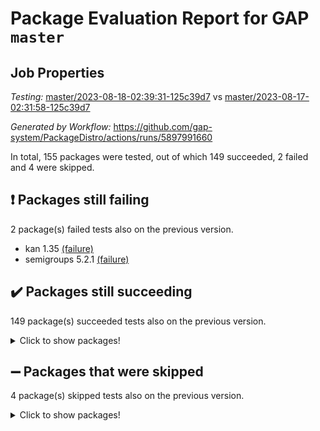 # Package Evaluation Report for GAP `master`

## Job Properties

*Testing:* [master/2023-08-18-02:39:31-125c39d7](https://github.com/gap-system/PackageDistro/blob/data/reports/master/2023-08-18-02:39:31-125c39d7) vs [master/2023-08-17-02:31:58-125c39d7](https://github.com/gap-system/PackageDistro/blob/data/reports/master/2023-08-17-02:31:58-125c39d7)

*Generated by Workflow:* https://github.com/gap-system/PackageDistro/actions/runs/5897991660

In total, 155 packages were tested, out of which 149 succeeded, 2 failed and 4 were skipped.

## :exclamation: Packages still failing

2 package(s) failed tests also on the previous version.
- kan 1.35 [(failure)](https://github.com/gap-system/PackageDistro/actions/runs/5897991660/job/15998657619)
- semigroups 5.2.1 [(failure)](https://github.com/gap-system/PackageDistro/actions/runs/5897991660/job/15998662739)

## :heavy_check_mark: Packages still succeeding

149 package(s) succeeded tests also on the previous version.
<details><summary>Click to show packages!</summary>

- 4ti2interface 2023.02-04 [(success)](https://github.com/gap-system/PackageDistro/actions/runs/5897991660/job/15998651962)
- ace 5.6.2 [(success)](https://github.com/gap-system/PackageDistro/actions/runs/5897991660/job/15998652037)
- aclib 1.3.2 [(success)](https://github.com/gap-system/PackageDistro/actions/runs/5897991660/job/15998652091)
- agt 0.3.1 [(success)](https://github.com/gap-system/PackageDistro/actions/runs/5897991660/job/15998652139)
- alnuth 3.2.1 [(success)](https://github.com/gap-system/PackageDistro/actions/runs/5897991660/job/15998652189)
- anupq 3.3.0 [(success)](https://github.com/gap-system/PackageDistro/actions/runs/5897991660/job/15998652251)
- atlasrep 2.1.6 [(success)](https://github.com/gap-system/PackageDistro/actions/runs/5897991660/job/15998652305)
- autodoc 2023.06.19 [(success)](https://github.com/gap-system/PackageDistro/actions/runs/5897991660/job/15998652362)
- automata 1.15 [(success)](https://github.com/gap-system/PackageDistro/actions/runs/5897991660/job/15998652424)
- automgrp 1.3.2 [(success)](https://github.com/gap-system/PackageDistro/actions/runs/5897991660/job/15998652485)
- autpgrp 1.11 [(success)](https://github.com/gap-system/PackageDistro/actions/runs/5897991660/job/15998652530)
- cap 2023.08-07 [(success)](https://github.com/gap-system/PackageDistro/actions/runs/5897991660/job/15998652595)
- caratinterface 2.3.5 [(success)](https://github.com/gap-system/PackageDistro/actions/runs/5897991660/job/15998652645)
- cddinterface 2022.11.01 [(success)](https://github.com/gap-system/PackageDistro/actions/runs/5897991660/job/15998652721)
- circle 1.6.6 [(success)](https://github.com/gap-system/PackageDistro/actions/runs/5897991660/job/15998652779)
- classicpres 1.22 [(success)](https://github.com/gap-system/PackageDistro/actions/runs/5897991660/job/15998652846)
- cohomolo 1.6.11 [(success)](https://github.com/gap-system/PackageDistro/actions/runs/5897991660/job/15998652906)
- congruence 1.2.5 [(success)](https://github.com/gap-system/PackageDistro/actions/runs/5897991660/job/15998652971)
- corelg 1.56 [(success)](https://github.com/gap-system/PackageDistro/actions/runs/5897991660/job/15998653039)
- crime 1.6 [(success)](https://github.com/gap-system/PackageDistro/actions/runs/5897991660/job/15998653117)
- crisp 1.4.6 [(success)](https://github.com/gap-system/PackageDistro/actions/runs/5897991660/job/15998653168)
- crypting 0.10.4 [(success)](https://github.com/gap-system/PackageDistro/actions/runs/5897991660/job/15998653219)
- cryst 4.1.26 [(success)](https://github.com/gap-system/PackageDistro/actions/runs/5897991660/job/15998653274)
- crystcat 1.1.10 [(success)](https://github.com/gap-system/PackageDistro/actions/runs/5897991660/job/15998653344)
- ctbllib 1.3.6 [(success)](https://github.com/gap-system/PackageDistro/actions/runs/5897991660/job/15998653401)
- cubefree 1.19 [(success)](https://github.com/gap-system/PackageDistro/actions/runs/5897991660/job/15998653450)
- curlinterface 2.3.2 [(success)](https://github.com/gap-system/PackageDistro/actions/runs/5897991660/job/15998653528)
- cvec 2.8.1 [(success)](https://github.com/gap-system/PackageDistro/actions/runs/5897991660/job/15998653595)
- datastructures 0.3.0 [(success)](https://github.com/gap-system/PackageDistro/actions/runs/5897991660/job/15998653660)
- deepthought 1.0.6 [(success)](https://github.com/gap-system/PackageDistro/actions/runs/5897991660/job/15998653749)
- design 1.8 [(success)](https://github.com/gap-system/PackageDistro/actions/runs/5897991660/job/15998653821)
- difsets 2.3.1 [(success)](https://github.com/gap-system/PackageDistro/actions/runs/5897991660/job/15998653895)
- digraphs 1.6.2 [(success)](https://github.com/gap-system/PackageDistro/actions/runs/5897991660/job/15998653964)
- edim 1.3.7 [(success)](https://github.com/gap-system/PackageDistro/actions/runs/5897991660/job/15998654059)
- example 4.3.4 [(success)](https://github.com/gap-system/PackageDistro/actions/runs/5897991660/job/15998654142)
- examplesforhomalg 2023.07-01 [(success)](https://github.com/gap-system/PackageDistro/actions/runs/5897991660/job/15998654223)
- factint 1.6.3 [(success)](https://github.com/gap-system/PackageDistro/actions/runs/5897991660/job/15998654289)
- ferret 1.0.9 [(success)](https://github.com/gap-system/PackageDistro/actions/runs/5897991660/job/15998654358)
- fga 1.5.0 [(success)](https://github.com/gap-system/PackageDistro/actions/runs/5897991660/job/15998654443)
- fining 1.5.6 [(success)](https://github.com/gap-system/PackageDistro/actions/runs/5897991660/job/15998654522)
- float 1.0.3 [(success)](https://github.com/gap-system/PackageDistro/actions/runs/5897991660/job/15998654590)
- format 1.4.3 [(success)](https://github.com/gap-system/PackageDistro/actions/runs/5897991660/job/15998654661)
- forms 1.2.9 [(success)](https://github.com/gap-system/PackageDistro/actions/runs/5897991660/job/15998654740)
- fplsa 1.2.6 [(success)](https://github.com/gap-system/PackageDistro/actions/runs/5897991660/job/15998654823)
- fr 2.4.12 [(success)](https://github.com/gap-system/PackageDistro/actions/runs/5897991660/job/15998654907)
- francy 2.0.3 [(success)](https://github.com/gap-system/PackageDistro/actions/runs/5897991660/job/15998654987)
- fwtree 1.3 [(success)](https://github.com/gap-system/PackageDistro/actions/runs/5897991660/job/15998655076)
- gapdoc 1.6.6 [(success)](https://github.com/gap-system/PackageDistro/actions/runs/5897991660/job/15998655166)
- gauss 2023.02-04 [(success)](https://github.com/gap-system/PackageDistro/actions/runs/5897991660/job/15998655240)
- gaussforhomalg 2023.02-04 [(success)](https://github.com/gap-system/PackageDistro/actions/runs/5897991660/job/15998655321)
- gbnp 1.0.5 [(success)](https://github.com/gap-system/PackageDistro/actions/runs/5897991660/job/15998655414)
- generalizedmorphismsforcap 2023.03-01 [(success)](https://github.com/gap-system/PackageDistro/actions/runs/5897991660/job/15998655487)
- genss 1.6.8 [(success)](https://github.com/gap-system/PackageDistro/actions/runs/5897991660/job/15998655582)
- gradedmodules 2023.02-04 [(success)](https://github.com/gap-system/PackageDistro/actions/runs/5897991660/job/15998655669)
- gradedringforhomalg 2023.02-04 [(success)](https://github.com/gap-system/PackageDistro/actions/runs/5897991660/job/15998655745)
- grape 4.9.0 [(success)](https://github.com/gap-system/PackageDistro/actions/runs/5897991660/job/15998655830)
- groupoids 1.73 [(success)](https://github.com/gap-system/PackageDistro/actions/runs/5897991660/job/15998655911)
- grpconst 2.6.4 [(success)](https://github.com/gap-system/PackageDistro/actions/runs/5897991660/job/15998655994)
- guarana 0.96.3 [(success)](https://github.com/gap-system/PackageDistro/actions/runs/5897991660/job/15998656067)
- guava 3.18 [(success)](https://github.com/gap-system/PackageDistro/actions/runs/5897991660/job/15998656172)
- hap 1.58 [(success)](https://github.com/gap-system/PackageDistro/actions/runs/5897991660/job/15998656243)
- hapcryst 0.1.15 [(success)](https://github.com/gap-system/PackageDistro/actions/runs/5897991660/job/15998656310)
- hecke 1.5.3 [(success)](https://github.com/gap-system/PackageDistro/actions/runs/5897991660/job/15998656387)
- help 3.5 [(success)](https://github.com/gap-system/PackageDistro/actions/runs/5897991660/job/15998656479)
- homalg 2023.02-05 [(success)](https://github.com/gap-system/PackageDistro/actions/runs/5897991660/job/15998656571)
- homalgtocas 2023.02-04 [(success)](https://github.com/gap-system/PackageDistro/actions/runs/5897991660/job/15998656658)
- idrel 2.45 [(success)](https://github.com/gap-system/PackageDistro/actions/runs/5897991660/job/15998656768)
- images 1.3.1 [(success)](https://github.com/gap-system/PackageDistro/actions/runs/5897991660/job/15998656856)
- intpic 0.3.0 [(success)](https://github.com/gap-system/PackageDistro/actions/runs/5897991660/job/15998656958)
- io 4.8.1 [(success)](https://github.com/gap-system/PackageDistro/actions/runs/5897991660/job/15998657043)
- io_forhomalg 2023.02-04 [(success)](https://github.com/gap-system/PackageDistro/actions/runs/5897991660/job/15998657154)
- irredsol 1.4.4 [(success)](https://github.com/gap-system/PackageDistro/actions/runs/5897991660/job/15998657245)
- json 2.1.1 [(success)](https://github.com/gap-system/PackageDistro/actions/runs/5897991660/job/15998657324)
- jupyterkernel 1.5.0 [(success)](https://github.com/gap-system/PackageDistro/actions/runs/5897991660/job/15998657417)
- jupyterviz 1.5.6 [(success)](https://github.com/gap-system/PackageDistro/actions/runs/5897991660/job/15998657510)
- kbmag 1.5.11 [(success)](https://github.com/gap-system/PackageDistro/actions/runs/5897991660/job/15998657707)
- laguna 3.9.6 [(success)](https://github.com/gap-system/PackageDistro/actions/runs/5897991660/job/15998657793)
- liealgdb 2.2.1 [(success)](https://github.com/gap-system/PackageDistro/actions/runs/5897991660/job/15998657892)
- liepring 2.8 [(success)](https://github.com/gap-system/PackageDistro/actions/runs/5897991660/job/15998657999)
- liering 2.4.2 [(success)](https://github.com/gap-system/PackageDistro/actions/runs/5897991660/job/15998658087)
- linearalgebraforcap 2023.08-04 [(success)](https://github.com/gap-system/PackageDistro/actions/runs/5897991660/job/15998658170)
- localizeringforhomalg 2023.02-04 [(success)](https://github.com/gap-system/PackageDistro/actions/runs/5897991660/job/15998658275)
- loops 3.4.3 [(success)](https://github.com/gap-system/PackageDistro/actions/runs/5897991660/job/15998658392)
- lpres 1.0.3 [(success)](https://github.com/gap-system/PackageDistro/actions/runs/5897991660/job/15998658509)
- majoranaalgebras 1.5.1 [(success)](https://github.com/gap-system/PackageDistro/actions/runs/5897991660/job/15998658598)
- mapclass 1.4.6 [(success)](https://github.com/gap-system/PackageDistro/actions/runs/5897991660/job/15998658736)
- matgrp 0.70 [(success)](https://github.com/gap-system/PackageDistro/actions/runs/5897991660/job/15998658887)
- matricesforhomalg 2023.02-04 [(success)](https://github.com/gap-system/PackageDistro/actions/runs/5897991660/job/15998659002)
- modisom 2.5.4 [(success)](https://github.com/gap-system/PackageDistro/actions/runs/5897991660/job/15998659136)
- modulepresentationsforcap 2023.08-01 [(success)](https://github.com/gap-system/PackageDistro/actions/runs/5897991660/job/15998659275)
- modules 2023.02-04 [(success)](https://github.com/gap-system/PackageDistro/actions/runs/5897991660/job/15998659391)
- monoidalcategories 2023.08-08 [(success)](https://github.com/gap-system/PackageDistro/actions/runs/5897991660/job/15998659533)
- nconvex 2022.09-01 [(success)](https://github.com/gap-system/PackageDistro/actions/runs/5897991660/job/15998659639)
- nilmat 1.4.2 [(success)](https://github.com/gap-system/PackageDistro/actions/runs/5897991660/job/15998659753)
- nock 1.5 [(success)](https://github.com/gap-system/PackageDistro/actions/runs/5897991660/job/15998659880)
- normalizinterface 1.3.6 [(success)](https://github.com/gap-system/PackageDistro/actions/runs/5897991660/job/15998660028)
- nq 2.5.10 [(success)](https://github.com/gap-system/PackageDistro/actions/runs/5897991660/job/15998660148)
- numericalsgps 1.3.1 [(success)](https://github.com/gap-system/PackageDistro/actions/runs/5897991660/job/15998660266)
- openmath 11.5.3 [(success)](https://github.com/gap-system/PackageDistro/actions/runs/5897991660/job/15998660380)
- orb 4.9.0 [(success)](https://github.com/gap-system/PackageDistro/actions/runs/5897991660/job/15998660521)
- packagemanager 1.4.1 [(success)](https://github.com/gap-system/PackageDistro/actions/runs/5897991660/job/15998660644)
- patternclass 2.4.3 [(success)](https://github.com/gap-system/PackageDistro/actions/runs/5897991660/job/15998660739)
- permut 2.0.4 [(success)](https://github.com/gap-system/PackageDistro/actions/runs/5897991660/job/15998660858)
- polenta 1.3.10 [(success)](https://github.com/gap-system/PackageDistro/actions/runs/5897991660/job/15998660981)
- polymaking 0.8.6 [(success)](https://github.com/gap-system/PackageDistro/actions/runs/5897991660/job/15998661101)
- primgrp 3.4.4 [(success)](https://github.com/gap-system/PackageDistro/actions/runs/5897991660/job/15998661216)
- profiling 2.5.4 [(success)](https://github.com/gap-system/PackageDistro/actions/runs/5897991660/job/15998661329)
- qpa 1.34 [(success)](https://github.com/gap-system/PackageDistro/actions/runs/5897991660/job/15998661550)
- quagroup 1.8.3 [(success)](https://github.com/gap-system/PackageDistro/actions/runs/5897991660/job/15998661709)
- radiroot 2.9 [(success)](https://github.com/gap-system/PackageDistro/actions/runs/5897991660/job/15998661828)
- rcwa 4.7.1 [(success)](https://github.com/gap-system/PackageDistro/actions/runs/5897991660/job/15998661914)
- rds 1.8 [(success)](https://github.com/gap-system/PackageDistro/actions/runs/5897991660/job/15998662016)
- recog 1.4.2 [(success)](https://github.com/gap-system/PackageDistro/actions/runs/5897991660/job/15998662134)
- repndecomp 1.3.0 [(success)](https://github.com/gap-system/PackageDistro/actions/runs/5897991660/job/15998662221)
- repsn 3.1.1 [(success)](https://github.com/gap-system/PackageDistro/actions/runs/5897991660/job/15998662295)
- resclasses 4.7.3 [(success)](https://github.com/gap-system/PackageDistro/actions/runs/5897991660/job/15998662363)
- ringsforhomalg 2023.02-05 [(success)](https://github.com/gap-system/PackageDistro/actions/runs/5897991660/job/15998662447)
- sco 2023.02-04 [(success)](https://github.com/gap-system/PackageDistro/actions/runs/5897991660/job/15998662527)
- scscp 2.4.1 [(success)](https://github.com/gap-system/PackageDistro/actions/runs/5897991660/job/15998662637)
- sglppow 2.3 [(success)](https://github.com/gap-system/PackageDistro/actions/runs/5897991660/job/15998662831)
- sgpviz 0.999.5 [(success)](https://github.com/gap-system/PackageDistro/actions/runs/5897991660/job/15998662919)
- simpcomp 2.1.14 [(success)](https://github.com/gap-system/PackageDistro/actions/runs/5897991660/job/15998663000)
- singular 2023.02.09 [(success)](https://github.com/gap-system/PackageDistro/actions/runs/5897991660/job/15998663066)
- sl2reps 1.1 [(success)](https://github.com/gap-system/PackageDistro/actions/runs/5897991660/job/15998663162)
- sla 1.5.3 [(success)](https://github.com/gap-system/PackageDistro/actions/runs/5897991660/job/15998663282)
- smallgrp 1.5.3 [(success)](https://github.com/gap-system/PackageDistro/actions/runs/5897991660/job/15998663360)
- smallsemi 0.6.13 [(success)](https://github.com/gap-system/PackageDistro/actions/runs/5897991660/job/15998663450)
- sonata 2.9.6 [(success)](https://github.com/gap-system/PackageDistro/actions/runs/5897991660/job/15998663538)
- sophus 1.27 [(success)](https://github.com/gap-system/PackageDistro/actions/runs/5897991660/job/15998663603)
- spinsym 1.5.2 [(success)](https://github.com/gap-system/PackageDistro/actions/runs/5897991660/job/15998663682)
- standardff 0.9.4 [(success)](https://github.com/gap-system/PackageDistro/actions/runs/5897991660/job/15998663744)
- symbcompcc 1.3.2 [(success)](https://github.com/gap-system/PackageDistro/actions/runs/5897991660/job/15998663826)
- thelma 1.3 [(success)](https://github.com/gap-system/PackageDistro/actions/runs/5897991660/job/15998663901)
- tomlib 1.2.9 [(success)](https://github.com/gap-system/PackageDistro/actions/runs/5897991660/job/15998663970)
- toolsforhomalg 2023.07-01 [(success)](https://github.com/gap-system/PackageDistro/actions/runs/5897991660/job/15998664060)
- toric 1.9.5 [(success)](https://github.com/gap-system/PackageDistro/actions/runs/5897991660/job/15998664133)
- toricvarieties 2022.07.13 [(success)](https://github.com/gap-system/PackageDistro/actions/runs/5897991660/job/15998664199)
- transgrp 3.6.4 [(success)](https://github.com/gap-system/PackageDistro/actions/runs/5897991660/job/15998664270)
- ugaly 4.1.3 [(success)](https://github.com/gap-system/PackageDistro/actions/runs/5897991660/job/15998664347)
- unipot 1.5 [(success)](https://github.com/gap-system/PackageDistro/actions/runs/5897991660/job/15998664427)
- unitlib 4.2.0 [(success)](https://github.com/gap-system/PackageDistro/actions/runs/5897991660/job/15998664498)
- utils 0.82 [(success)](https://github.com/gap-system/PackageDistro/actions/runs/5897991660/job/15998664564)
- uuid 0.7 [(success)](https://github.com/gap-system/PackageDistro/actions/runs/5897991660/job/15998664635)
- walrus 0.9991 [(success)](https://github.com/gap-system/PackageDistro/actions/runs/5897991660/job/15998664702)
- wedderga 4.10.4 [(success)](https://github.com/gap-system/PackageDistro/actions/runs/5897991660/job/15998664764)
- xmod 2.91 [(success)](https://github.com/gap-system/PackageDistro/actions/runs/5897991660/job/15998664845)
- xmodalg 1.23 [(success)](https://github.com/gap-system/PackageDistro/actions/runs/5897991660/job/15998664953)
- yangbaxter 0.10.3 [(success)](https://github.com/gap-system/PackageDistro/actions/runs/5897991660/job/15998665038)
- zeromqinterface 0.14 [(success)](https://github.com/gap-system/PackageDistro/actions/runs/5897991660/job/15998665120)
</details>

## :heavy_minus_sign: Packages that were skipped

4 package(s) skipped tests also on the previous version.
<details><summary>Click to show packages!</summary>

- browse 1.8.21 [(skipped)](https://github.com/gap-system/PackageDistro/actions/runs/5897991660/job/15998379069)
- itc 1.5.1 [(skipped)](https://github.com/gap-system/PackageDistro/actions/runs/5897991660/job/15998379069)
- polycyclic 2.16 [(skipped)](https://github.com/gap-system/PackageDistro/actions/runs/5897991660/job/15998379069)
- xgap 4.31 [(skipped)](https://github.com/gap-system/PackageDistro/actions/runs/5897991660/job/15998379069)
</details>

